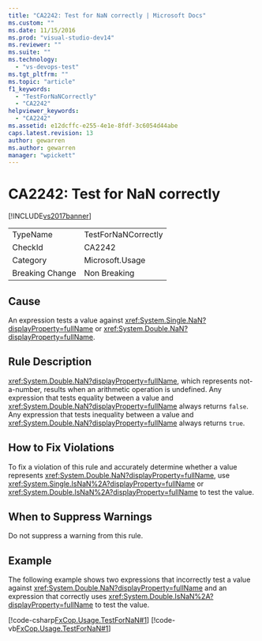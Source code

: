 ```yaml
---
title: "CA2242: Test for NaN correctly | Microsoft Docs"
ms.custom: ""
ms.date: 11/15/2016
ms.prod: "visual-studio-dev14"
ms.reviewer: ""
ms.suite: ""
ms.technology:
  - "vs-devops-test"
ms.tgt_pltfrm: ""
ms.topic: "article"
f1_keywords:
  - "TestForNaNCorrectly"
  - "CA2242"
helpviewer_keywords:
  - "CA2242"
ms.assetid: e12dcffc-e255-4e1e-8fdf-3c6054d44abe
caps.latest.revision: 13
author: gewarren
ms.author: gewarren
manager: "wpickett"
---
```

# CA2242: Test for NaN correctly
[!INCLUDE[vs2017banner](../includes/vs2017banner.md)]

|||
|-|-|
|TypeName|TestForNaNCorrectly|
|CheckId|CA2242|
|Category|Microsoft.Usage|
|Breaking Change|Non Breaking|

## Cause
 An expression tests a value against <xref:System.Single.NaN?displayProperty=fullName> or <xref:System.Double.NaN?displayProperty=fullName>.

## Rule Description
 <xref:System.Double.NaN?displayProperty=fullName>, which represents not-a-number, results when an arithmetic operation is undefined. Any expression that tests equality between a value and <xref:System.Double.NaN?displayProperty=fullName> always returns `false`. Any expression that tests inequality between a value and <xref:System.Double.NaN?displayProperty=fullName> always returns `true`.

## How to Fix Violations
 To fix a violation of this rule and accurately determine whether a value represents <xref:System.Double.NaN?displayProperty=fullName>, use <xref:System.Single.IsNaN%2A?displayProperty=fullName> or <xref:System.Double.IsNaN%2A?displayProperty=fullName> to test the value.

## When to Suppress Warnings
 Do not suppress a warning from this rule.

## Example
 The following example shows two expressions that incorrectly test a value against <xref:System.Double.NaN?displayProperty=fullName> and an expression that correctly uses <xref:System.Double.IsNaN%2A?displayProperty=fullName> to test the value.

 [!code-csharp[FxCop.Usage.TestForNaN#1](../snippets/csharp/VS_Snippets_CodeAnalysis/FxCop.Usage.TestForNaN/cs/FxCop.Usage.TestForNaN.cs#1)]
 [!code-vb[FxCop.Usage.TestForNaN#1](../snippets/visualbasic/VS_Snippets_CodeAnalysis/FxCop.Usage.TestForNaN/vb/FxCop.Usage.TestForNaN.vb#1)]



